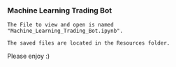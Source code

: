 ### Machine Learning Trading Bot

    The File to view and open is named "Machine_Learning_Trading_Bot.ipynb".

    The saved files are located in the Resources folder. 

Please enjoy :)
